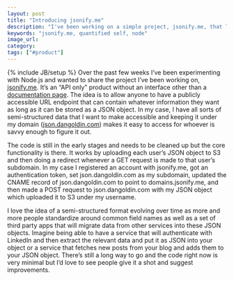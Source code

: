 ```yaml
---
layout: post
title: "Introducing jsonify.me"
description: "I've been working on a simple project, jsonify.me, that lets users create a JSON object of whatever they want and host it under their own domain."
keywords: "jsonify.me, quantified self, node"
image_url:
category:
tags: ["#product"]
---
```

{% include JB/setup %}
Over the past few weeks I’ve been experimenting with Node.js and wanted to share the project I’ve been working on, <a href="http://jsonify.me/" target="_blank">jsonify.me</a>. It’s an “API only” product without an interface other than a <a href="http://jsonify.me/" target="_blank">documentation page</a>. The idea is to allow anyone to have a publicly accessible URL endpoint that can contain whatever information they want as long as it can be stored as a JSON object. In my case, I have all sorts of semi-structured data that I want to make accessible and keeping it under my domain (<a href="json.dangoldin.com" target="_blank">json.dangoldin.com</a>) makes it easy to access for whoever is savvy enough to figure it out.

The code is still in the early stages and needs to be cleaned up but the core functionality is there. It works by uploading each user’s JSON object to S3 and then doing a redirect whenever a GET request is made to that user’s subdomain. In my case I registered an account with jsonify.me, got an authentication token, set json.dangoldin.com as my subdomain, updated the CNAME record of json.dangoldin.com to point to domains.jsonify.me, and then made a POST request to json.dangoldin.com with my JSON object which uploaded it to S3 under my username.

I love the idea of a semi-structured format evolving over time as more and more people standardize around common field names as well as a set of third party apps that will migrate data from other services into these JSON objects. Imagine being able to have a service that will authenticate with LinkedIn and then extract the relevant data and put it as JSON into your object or a service that fetches new posts from your blog and adds them to your JSON object. There’s still a long way to go and the code right now is very minimal but I’d love to see people give it a shot and suggest improvements.